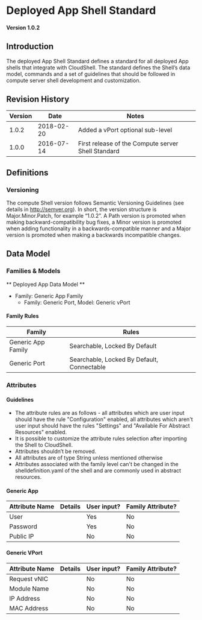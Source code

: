 # Deployed App Shell Standard

#### Version 1.0.2


## Introduction
The deployed App Shell Standard defines a standard for all deployed App shells that integrate with CloudShell. The standard defines the Shell’s data model, commands and a set of guidelines that should be followed in compute server shell development and customization.


## Revision History

Version | Date | Notes
--- | --- | ---
1.0.2 | 2018-02-20 | Added a vPort optional sub-level
1.0.0 | 2016-07-14 | First release of the Compute server Shell Standard


## Definitions

### Versioning
The compute Shell version follows Semantic Versioning Guidelines (see details in http://semver.org). In short, the version structure is Major.Minor.Patch, for example “1.0.2”. A Path version is promoted when making backward-compatibility bug fixes, a Minor version is promoted when adding functionality in a backwards-compatible manner and a  Major version is promoted when making a backwards incompatible changes.

## Data Model
### Families & Models

** Deployed App Data Model **

- Family: Generic App Family
   - Family: Generic Port, Model: Generic vPort

#### Family Rules

Family | Rules
--- | ---
Generic App Family | Searchable, Locked By Default
Generic Port | Searchable, Locked By Default, Connectable

### Attributes
#### Guidelines
- The attribute rules are as follows - all attributes which are user input should have the rule "Configuration" enabled, all attributes which aren't user input should have the rules "Settings" and "Available For Abstract Resources" enabled.
- It is possible to customize the attribute rules selection after importing the Shell to CloudShell.
- Attributes shouldn’t be removed.
- All attributes are of type String unless mentioned otherwise
- Attributes associated with the family level can't be changed in the shelldefinition.yaml of the shell and are commonly used in abstract resources.

#### Generic App

Attribute Name | Details | User input? | Family Attribute?
--- | --- | --- | ---
User | | Yes | No
Password | | Yes | No
Public IP | | No | No

####  Generic VPort
Attribute Name | Details | User input? | Family Attribute?
--- | --- | --- | ---
Request vNIC | | No | No
Module Name | | No | No
IP Address | | No | No
MAC Address | | No | No
